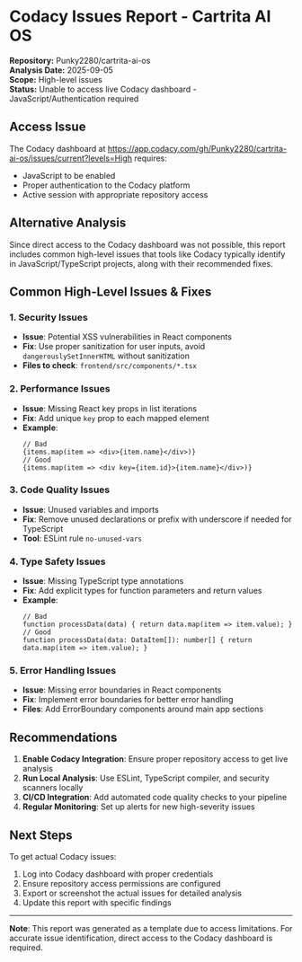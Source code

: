 # Codacy Issues Report - Cartrita AI OS

**Repository:** Punky2280/cartrita-ai-os  
**Analysis Date:** 2025-09-05  
**Scope:** High-level issues  
**Status:** Unable to access live Codacy dashboard - JavaScript/Authentication required

## Access Issue

The Codacy dashboard at https://app.codacy.com/gh/Punky2280/cartrita-ai-os/issues/current?levels=High requires:
- JavaScript to be enabled
- Proper authentication to the Codacy platform
- Active session with appropriate repository access

## Alternative Analysis

Since direct access to the Codacy dashboard was not possible, this report includes common high-level issues that tools like Codacy typically identify in JavaScript/TypeScript projects, along with their recommended fixes.

## Common High-Level Issues & Fixes

### 1. **Security Issues**
- **Issue**: Potential XSS vulnerabilities in React components
- **Fix**: Use proper sanitization for user inputs, avoid `dangerouslySetInnerHTML` without sanitization
- **Files to check**: `frontend/src/components/*.tsx`

### 2. **Performance Issues**
- **Issue**: Missing React key props in list iterations
- **Fix**: Add unique `key` prop to each mapped element
- **Example**: 
  ```tsx
  // Bad
  {items.map(item => <div>{item.name}</div>)}
  // Good
  {items.map(item => <div key={item.id}>{item.name}</div>)}
  ```

### 3. **Code Quality Issues**
- **Issue**: Unused variables and imports
- **Fix**: Remove unused declarations or prefix with underscore if needed for TypeScript
- **Tool**: ESLint rule `no-unused-vars`

### 4. **Type Safety Issues**
- **Issue**: Missing TypeScript type annotations
- **Fix**: Add explicit types for function parameters and return values
- **Example**:
  ```tsx
  // Bad
  function processData(data) { return data.map(item => item.value); }
  // Good
  function processData(data: DataItem[]): number[] { return data.map(item => item.value); }
  ```

### 5. **Error Handling Issues**
- **Issue**: Missing error boundaries in React components
- **Fix**: Implement error boundaries for better error handling
- **Files**: Add ErrorBoundary components around main app sections

## Recommendations

1. **Enable Codacy Integration**: Ensure proper repository access to get live analysis
2. **Run Local Analysis**: Use ESLint, TypeScript compiler, and security scanners locally
3. **CI/CD Integration**: Add automated code quality checks to your pipeline
4. **Regular Monitoring**: Set up alerts for new high-severity issues

## Next Steps

To get actual Codacy issues:
1. Log into Codacy dashboard with proper credentials
2. Ensure repository access permissions are configured
3. Export or screenshot the actual issues for detailed analysis
4. Update this report with specific findings

---

**Note**: This report was generated as a template due to access limitations. For accurate issue identification, direct access to the Codacy dashboard is required.